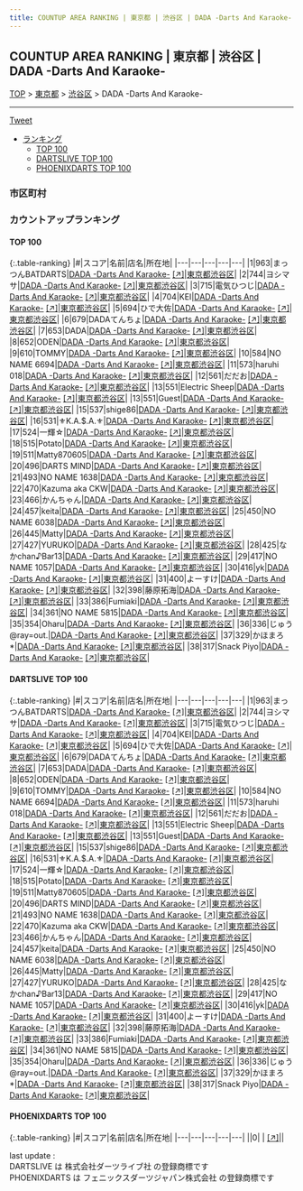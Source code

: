 ```yaml
---
title: COUNTUP AREA RANKING | 東京都 | 渋谷区 | DADA -Darts And Karaoke-
---
```

## COUNTUP AREA RANKING | 東京都 | 渋谷区 | DADA -Darts And Karaoke-

[TOP](/darts/rank/) > [東京都](/darts/rank/東京都/) > [渋谷区](/darts/rank/東京都/渋谷区/) > DADA -Darts And Karaoke-

___

<a href="https://twitter.com/share?ref_src=twsrc%5Etfw" data-text="COUNTUP AREA RANKING | 東京都渋谷区DADA -Darts And Karaoke-" class="twitter-share-button" data-hashtags="DARTSLIVE,PHOENIXDARTS,darts,ダーツ" data-show-count="false">Tweet</a>

* [ランキング](#カウントアップランキング)
    * [TOP 100](#top-100)
    * [DARTSLIVE TOP 100](#dartslive-top-100)
    * [PHOENIXDARTS TOP 100](#phoenixdarts-top-100)

### 市区町村

<ul>

</ul>

### カウントアップランキング

#### TOP 100



{:.table-ranking}
|#|スコア|名前|店名|所在地|
|---|---|---|---|---|
|1|963|<span class="rank-name-dl">まっつんBATDARTS</span>|<a href="/darts/rank/shops/02e771b513e85dd1fec1ae84bb28bd87.html">DADA -Darts And Karaoke-</a> <a href="https://search.dartslive.com/jp/shop/02e771b513e85dd1fec1ae84bb28bd87">[↗]</a>|<a href="/darts/rank/東京都/渋谷区">東京都渋谷区</a>|
|2|744|<span class="rank-name-dl">ヨシマサ</span>|<a href="/darts/rank/shops/02e771b513e85dd1fec1ae84bb28bd87.html">DADA -Darts And Karaoke-</a> <a href="https://search.dartslive.com/jp/shop/02e771b513e85dd1fec1ae84bb28bd87">[↗]</a>|<a href="/darts/rank/東京都/渋谷区">東京都渋谷区</a>|
|3|715|<span class="rank-name-dl">電気ひつじ</span>|<a href="/darts/rank/shops/02e771b513e85dd1fec1ae84bb28bd87.html">DADA -Darts And Karaoke-</a> <a href="https://search.dartslive.com/jp/shop/02e771b513e85dd1fec1ae84bb28bd87">[↗]</a>|<a href="/darts/rank/東京都/渋谷区">東京都渋谷区</a>|
|4|704|<span class="rank-name-dl">KEI</span>|<a href="/darts/rank/shops/02e771b513e85dd1fec1ae84bb28bd87.html">DADA -Darts And Karaoke-</a> <a href="https://search.dartslive.com/jp/shop/02e771b513e85dd1fec1ae84bb28bd87">[↗]</a>|<a href="/darts/rank/東京都/渋谷区">東京都渋谷区</a>|
|5|694|<span class="rank-name-dl">ひで大佐</span>|<a href="/darts/rank/shops/02e771b513e85dd1fec1ae84bb28bd87.html">DADA -Darts And Karaoke-</a> <a href="https://search.dartslive.com/jp/shop/02e771b513e85dd1fec1ae84bb28bd87">[↗]</a>|<a href="/darts/rank/東京都/渋谷区">東京都渋谷区</a>|
|6|679|<span class="rank-name-dl">DADAてんちょ</span>|<a href="/darts/rank/shops/02e771b513e85dd1fec1ae84bb28bd87.html">DADA -Darts And Karaoke-</a> <a href="https://search.dartslive.com/jp/shop/02e771b513e85dd1fec1ae84bb28bd87">[↗]</a>|<a href="/darts/rank/東京都/渋谷区">東京都渋谷区</a>|
|7|653|<span class="rank-name-dl">DADA</span>|<a href="/darts/rank/shops/02e771b513e85dd1fec1ae84bb28bd87.html">DADA -Darts And Karaoke-</a> <a href="https://search.dartslive.com/jp/shop/02e771b513e85dd1fec1ae84bb28bd87">[↗]</a>|<a href="/darts/rank/東京都/渋谷区">東京都渋谷区</a>|
|8|652|<span class="rank-name-dl">ODEN</span>|<a href="/darts/rank/shops/02e771b513e85dd1fec1ae84bb28bd87.html">DADA -Darts And Karaoke-</a> <a href="https://search.dartslive.com/jp/shop/02e771b513e85dd1fec1ae84bb28bd87">[↗]</a>|<a href="/darts/rank/東京都/渋谷区">東京都渋谷区</a>|
|9|610|<span class="rank-name-dl">TOMMY</span>|<a href="/darts/rank/shops/02e771b513e85dd1fec1ae84bb28bd87.html">DADA -Darts And Karaoke-</a> <a href="https://search.dartslive.com/jp/shop/02e771b513e85dd1fec1ae84bb28bd87">[↗]</a>|<a href="/darts/rank/東京都/渋谷区">東京都渋谷区</a>|
|10|584|<span class="rank-name-dl">NO NAME 6694</span>|<a href="/darts/rank/shops/02e771b513e85dd1fec1ae84bb28bd87.html">DADA -Darts And Karaoke-</a> <a href="https://search.dartslive.com/jp/shop/02e771b513e85dd1fec1ae84bb28bd87">[↗]</a>|<a href="/darts/rank/東京都/渋谷区">東京都渋谷区</a>|
|11|573|<span class="rank-name-dl">haruhi　018</span>|<a href="/darts/rank/shops/02e771b513e85dd1fec1ae84bb28bd87.html">DADA -Darts And Karaoke-</a> <a href="https://search.dartslive.com/jp/shop/02e771b513e85dd1fec1ae84bb28bd87">[↗]</a>|<a href="/darts/rank/東京都/渋谷区">東京都渋谷区</a>|
|12|561|<span class="rank-name-dl">だだお</span>|<a href="/darts/rank/shops/02e771b513e85dd1fec1ae84bb28bd87.html">DADA -Darts And Karaoke-</a> <a href="https://search.dartslive.com/jp/shop/02e771b513e85dd1fec1ae84bb28bd87">[↗]</a>|<a href="/darts/rank/東京都/渋谷区">東京都渋谷区</a>|
|13|551|<span class="rank-name-dl">Electric Sheep</span>|<a href="/darts/rank/shops/02e771b513e85dd1fec1ae84bb28bd87.html">DADA -Darts And Karaoke-</a> <a href="https://search.dartslive.com/jp/shop/02e771b513e85dd1fec1ae84bb28bd87">[↗]</a>|<a href="/darts/rank/東京都/渋谷区">東京都渋谷区</a>|
|13|551|<span class="rank-name-dl">Guest</span>|<a href="/darts/rank/shops/02e771b513e85dd1fec1ae84bb28bd87.html">DADA -Darts And Karaoke-</a> <a href="https://search.dartslive.com/jp/shop/02e771b513e85dd1fec1ae84bb28bd87">[↗]</a>|<a href="/darts/rank/東京都/渋谷区">東京都渋谷区</a>|
|15|537|<span class="rank-name-dl">shige86</span>|<a href="/darts/rank/shops/02e771b513e85dd1fec1ae84bb28bd87.html">DADA -Darts And Karaoke-</a> <a href="https://search.dartslive.com/jp/shop/02e771b513e85dd1fec1ae84bb28bd87">[↗]</a>|<a href="/darts/rank/東京都/渋谷区">東京都渋谷区</a>|
|16|531|<span class="rank-name-dl">⚜K.A.$.A.⚜</span>|<a href="/darts/rank/shops/02e771b513e85dd1fec1ae84bb28bd87.html">DADA -Darts And Karaoke-</a> <a href="https://search.dartslive.com/jp/shop/02e771b513e85dd1fec1ae84bb28bd87">[↗]</a>|<a href="/darts/rank/東京都/渋谷区">東京都渋谷区</a>|
|17|524|<span class="rank-name-dl">一輝☆</span>|<a href="/darts/rank/shops/02e771b513e85dd1fec1ae84bb28bd87.html">DADA -Darts And Karaoke-</a> <a href="https://search.dartslive.com/jp/shop/02e771b513e85dd1fec1ae84bb28bd87">[↗]</a>|<a href="/darts/rank/東京都/渋谷区">東京都渋谷区</a>|
|18|515|<span class="rank-name-dl">Potato</span>|<a href="/darts/rank/shops/02e771b513e85dd1fec1ae84bb28bd87.html">DADA -Darts And Karaoke-</a> <a href="https://search.dartslive.com/jp/shop/02e771b513e85dd1fec1ae84bb28bd87">[↗]</a>|<a href="/darts/rank/東京都/渋谷区">東京都渋谷区</a>|
|19|511|<span class="rank-name-dl">Matty870605</span>|<a href="/darts/rank/shops/02e771b513e85dd1fec1ae84bb28bd87.html">DADA -Darts And Karaoke-</a> <a href="https://search.dartslive.com/jp/shop/02e771b513e85dd1fec1ae84bb28bd87">[↗]</a>|<a href="/darts/rank/東京都/渋谷区">東京都渋谷区</a>|
|20|496|<span class="rank-name-dl">DARTS MIND</span>|<a href="/darts/rank/shops/02e771b513e85dd1fec1ae84bb28bd87.html">DADA -Darts And Karaoke-</a> <a href="https://search.dartslive.com/jp/shop/02e771b513e85dd1fec1ae84bb28bd87">[↗]</a>|<a href="/darts/rank/東京都/渋谷区">東京都渋谷区</a>|
|21|493|<span class="rank-name-dl">NO NAME 1638</span>|<a href="/darts/rank/shops/02e771b513e85dd1fec1ae84bb28bd87.html">DADA -Darts And Karaoke-</a> <a href="https://search.dartslive.com/jp/shop/02e771b513e85dd1fec1ae84bb28bd87">[↗]</a>|<a href="/darts/rank/東京都/渋谷区">東京都渋谷区</a>|
|22|470|<span class="rank-name-dl">Kazuma aka CKW</span>|<a href="/darts/rank/shops/02e771b513e85dd1fec1ae84bb28bd87.html">DADA -Darts And Karaoke-</a> <a href="https://search.dartslive.com/jp/shop/02e771b513e85dd1fec1ae84bb28bd87">[↗]</a>|<a href="/darts/rank/東京都/渋谷区">東京都渋谷区</a>|
|23|466|<span class="rank-name-dl">かんちゃん</span>|<a href="/darts/rank/shops/02e771b513e85dd1fec1ae84bb28bd87.html">DADA -Darts And Karaoke-</a> <a href="https://search.dartslive.com/jp/shop/02e771b513e85dd1fec1ae84bb28bd87">[↗]</a>|<a href="/darts/rank/東京都/渋谷区">東京都渋谷区</a>|
|24|457|<span class="rank-name-dl">keita</span>|<a href="/darts/rank/shops/02e771b513e85dd1fec1ae84bb28bd87.html">DADA -Darts And Karaoke-</a> <a href="https://search.dartslive.com/jp/shop/02e771b513e85dd1fec1ae84bb28bd87">[↗]</a>|<a href="/darts/rank/東京都/渋谷区">東京都渋谷区</a>|
|25|450|<span class="rank-name-dl">NO NAME 6038</span>|<a href="/darts/rank/shops/02e771b513e85dd1fec1ae84bb28bd87.html">DADA -Darts And Karaoke-</a> <a href="https://search.dartslive.com/jp/shop/02e771b513e85dd1fec1ae84bb28bd87">[↗]</a>|<a href="/darts/rank/東京都/渋谷区">東京都渋谷区</a>|
|26|445|<span class="rank-name-dl">Matty</span>|<a href="/darts/rank/shops/02e771b513e85dd1fec1ae84bb28bd87.html">DADA -Darts And Karaoke-</a> <a href="https://search.dartslive.com/jp/shop/02e771b513e85dd1fec1ae84bb28bd87">[↗]</a>|<a href="/darts/rank/東京都/渋谷区">東京都渋谷区</a>|
|27|427|<span class="rank-name-dl">YURUKO</span>|<a href="/darts/rank/shops/02e771b513e85dd1fec1ae84bb28bd87.html">DADA -Darts And Karaoke-</a> <a href="https://search.dartslive.com/jp/shop/02e771b513e85dd1fec1ae84bb28bd87">[↗]</a>|<a href="/darts/rank/東京都/渋谷区">東京都渋谷区</a>|
|28|425|<span class="rank-name-dl">なかchan♪Bar13</span>|<a href="/darts/rank/shops/02e771b513e85dd1fec1ae84bb28bd87.html">DADA -Darts And Karaoke-</a> <a href="https://search.dartslive.com/jp/shop/02e771b513e85dd1fec1ae84bb28bd87">[↗]</a>|<a href="/darts/rank/東京都/渋谷区">東京都渋谷区</a>|
|29|417|<span class="rank-name-dl">NO NAME 1057</span>|<a href="/darts/rank/shops/02e771b513e85dd1fec1ae84bb28bd87.html">DADA -Darts And Karaoke-</a> <a href="https://search.dartslive.com/jp/shop/02e771b513e85dd1fec1ae84bb28bd87">[↗]</a>|<a href="/darts/rank/東京都/渋谷区">東京都渋谷区</a>|
|30|416|<span class="rank-name-dl">yk</span>|<a href="/darts/rank/shops/02e771b513e85dd1fec1ae84bb28bd87.html">DADA -Darts And Karaoke-</a> <a href="https://search.dartslive.com/jp/shop/02e771b513e85dd1fec1ae84bb28bd87">[↗]</a>|<a href="/darts/rank/東京都/渋谷区">東京都渋谷区</a>|
|31|400|<span class="rank-name-dl">よーすけ</span>|<a href="/darts/rank/shops/02e771b513e85dd1fec1ae84bb28bd87.html">DADA -Darts And Karaoke-</a> <a href="https://search.dartslive.com/jp/shop/02e771b513e85dd1fec1ae84bb28bd87">[↗]</a>|<a href="/darts/rank/東京都/渋谷区">東京都渋谷区</a>|
|32|398|<span class="rank-name-dl">藤原拓海</span>|<a href="/darts/rank/shops/02e771b513e85dd1fec1ae84bb28bd87.html">DADA -Darts And Karaoke-</a> <a href="https://search.dartslive.com/jp/shop/02e771b513e85dd1fec1ae84bb28bd87">[↗]</a>|<a href="/darts/rank/東京都/渋谷区">東京都渋谷区</a>|
|33|386|<span class="rank-name-dl">Fumiaki</span>|<a href="/darts/rank/shops/02e771b513e85dd1fec1ae84bb28bd87.html">DADA -Darts And Karaoke-</a> <a href="https://search.dartslive.com/jp/shop/02e771b513e85dd1fec1ae84bb28bd87">[↗]</a>|<a href="/darts/rank/東京都/渋谷区">東京都渋谷区</a>|
|34|361|<span class="rank-name-dl">NO NAME 5815</span>|<a href="/darts/rank/shops/02e771b513e85dd1fec1ae84bb28bd87.html">DADA -Darts And Karaoke-</a> <a href="https://search.dartslive.com/jp/shop/02e771b513e85dd1fec1ae84bb28bd87">[↗]</a>|<a href="/darts/rank/東京都/渋谷区">東京都渋谷区</a>|
|35|354|<span class="rank-name-dl">Oharu</span>|<a href="/darts/rank/shops/02e771b513e85dd1fec1ae84bb28bd87.html">DADA -Darts And Karaoke-</a> <a href="https://search.dartslive.com/jp/shop/02e771b513e85dd1fec1ae84bb28bd87">[↗]</a>|<a href="/darts/rank/東京都/渋谷区">東京都渋谷区</a>|
|36|336|<span class="rank-name-dl">じゅう@ray=out.</span>|<a href="/darts/rank/shops/02e771b513e85dd1fec1ae84bb28bd87.html">DADA -Darts And Karaoke-</a> <a href="https://search.dartslive.com/jp/shop/02e771b513e85dd1fec1ae84bb28bd87">[↗]</a>|<a href="/darts/rank/東京都/渋谷区">東京都渋谷区</a>|
|37|329|<span class="rank-name-dl">かほまろ *</span>|<a href="/darts/rank/shops/02e771b513e85dd1fec1ae84bb28bd87.html">DADA -Darts And Karaoke-</a> <a href="https://search.dartslive.com/jp/shop/02e771b513e85dd1fec1ae84bb28bd87">[↗]</a>|<a href="/darts/rank/東京都/渋谷区">東京都渋谷区</a>|
|38|317|<span class="rank-name-dl">Snack Piyo</span>|<a href="/darts/rank/shops/02e771b513e85dd1fec1ae84bb28bd87.html">DADA -Darts And Karaoke-</a> <a href="https://search.dartslive.com/jp/shop/02e771b513e85dd1fec1ae84bb28bd87">[↗]</a>|<a href="/darts/rank/東京都/渋谷区">東京都渋谷区</a>|


#### DARTSLIVE TOP 100



{:.table-ranking}
|#|スコア|名前|店名|所在地|
|---|---|---|---|---|
|1|963|<span class="rank-name-dl">まっつんBATDARTS</span>|<a href="/darts/rank/shops/02e771b513e85dd1fec1ae84bb28bd87.html">DADA -Darts And Karaoke-</a> <a href="https://search.dartslive.com/jp/shop/02e771b513e85dd1fec1ae84bb28bd87">[↗]</a>|<a href="/darts/rank/東京都/渋谷区">東京都渋谷区</a>|
|2|744|<span class="rank-name-dl">ヨシマサ</span>|<a href="/darts/rank/shops/02e771b513e85dd1fec1ae84bb28bd87.html">DADA -Darts And Karaoke-</a> <a href="https://search.dartslive.com/jp/shop/02e771b513e85dd1fec1ae84bb28bd87">[↗]</a>|<a href="/darts/rank/東京都/渋谷区">東京都渋谷区</a>|
|3|715|<span class="rank-name-dl">電気ひつじ</span>|<a href="/darts/rank/shops/02e771b513e85dd1fec1ae84bb28bd87.html">DADA -Darts And Karaoke-</a> <a href="https://search.dartslive.com/jp/shop/02e771b513e85dd1fec1ae84bb28bd87">[↗]</a>|<a href="/darts/rank/東京都/渋谷区">東京都渋谷区</a>|
|4|704|<span class="rank-name-dl">KEI</span>|<a href="/darts/rank/shops/02e771b513e85dd1fec1ae84bb28bd87.html">DADA -Darts And Karaoke-</a> <a href="https://search.dartslive.com/jp/shop/02e771b513e85dd1fec1ae84bb28bd87">[↗]</a>|<a href="/darts/rank/東京都/渋谷区">東京都渋谷区</a>|
|5|694|<span class="rank-name-dl">ひで大佐</span>|<a href="/darts/rank/shops/02e771b513e85dd1fec1ae84bb28bd87.html">DADA -Darts And Karaoke-</a> <a href="https://search.dartslive.com/jp/shop/02e771b513e85dd1fec1ae84bb28bd87">[↗]</a>|<a href="/darts/rank/東京都/渋谷区">東京都渋谷区</a>|
|6|679|<span class="rank-name-dl">DADAてんちょ</span>|<a href="/darts/rank/shops/02e771b513e85dd1fec1ae84bb28bd87.html">DADA -Darts And Karaoke-</a> <a href="https://search.dartslive.com/jp/shop/02e771b513e85dd1fec1ae84bb28bd87">[↗]</a>|<a href="/darts/rank/東京都/渋谷区">東京都渋谷区</a>|
|7|653|<span class="rank-name-dl">DADA</span>|<a href="/darts/rank/shops/02e771b513e85dd1fec1ae84bb28bd87.html">DADA -Darts And Karaoke-</a> <a href="https://search.dartslive.com/jp/shop/02e771b513e85dd1fec1ae84bb28bd87">[↗]</a>|<a href="/darts/rank/東京都/渋谷区">東京都渋谷区</a>|
|8|652|<span class="rank-name-dl">ODEN</span>|<a href="/darts/rank/shops/02e771b513e85dd1fec1ae84bb28bd87.html">DADA -Darts And Karaoke-</a> <a href="https://search.dartslive.com/jp/shop/02e771b513e85dd1fec1ae84bb28bd87">[↗]</a>|<a href="/darts/rank/東京都/渋谷区">東京都渋谷区</a>|
|9|610|<span class="rank-name-dl">TOMMY</span>|<a href="/darts/rank/shops/02e771b513e85dd1fec1ae84bb28bd87.html">DADA -Darts And Karaoke-</a> <a href="https://search.dartslive.com/jp/shop/02e771b513e85dd1fec1ae84bb28bd87">[↗]</a>|<a href="/darts/rank/東京都/渋谷区">東京都渋谷区</a>|
|10|584|<span class="rank-name-dl">NO NAME 6694</span>|<a href="/darts/rank/shops/02e771b513e85dd1fec1ae84bb28bd87.html">DADA -Darts And Karaoke-</a> <a href="https://search.dartslive.com/jp/shop/02e771b513e85dd1fec1ae84bb28bd87">[↗]</a>|<a href="/darts/rank/東京都/渋谷区">東京都渋谷区</a>|
|11|573|<span class="rank-name-dl">haruhi　018</span>|<a href="/darts/rank/shops/02e771b513e85dd1fec1ae84bb28bd87.html">DADA -Darts And Karaoke-</a> <a href="https://search.dartslive.com/jp/shop/02e771b513e85dd1fec1ae84bb28bd87">[↗]</a>|<a href="/darts/rank/東京都/渋谷区">東京都渋谷区</a>|
|12|561|<span class="rank-name-dl">だだお</span>|<a href="/darts/rank/shops/02e771b513e85dd1fec1ae84bb28bd87.html">DADA -Darts And Karaoke-</a> <a href="https://search.dartslive.com/jp/shop/02e771b513e85dd1fec1ae84bb28bd87">[↗]</a>|<a href="/darts/rank/東京都/渋谷区">東京都渋谷区</a>|
|13|551|<span class="rank-name-dl">Electric Sheep</span>|<a href="/darts/rank/shops/02e771b513e85dd1fec1ae84bb28bd87.html">DADA -Darts And Karaoke-</a> <a href="https://search.dartslive.com/jp/shop/02e771b513e85dd1fec1ae84bb28bd87">[↗]</a>|<a href="/darts/rank/東京都/渋谷区">東京都渋谷区</a>|
|13|551|<span class="rank-name-dl">Guest</span>|<a href="/darts/rank/shops/02e771b513e85dd1fec1ae84bb28bd87.html">DADA -Darts And Karaoke-</a> <a href="https://search.dartslive.com/jp/shop/02e771b513e85dd1fec1ae84bb28bd87">[↗]</a>|<a href="/darts/rank/東京都/渋谷区">東京都渋谷区</a>|
|15|537|<span class="rank-name-dl">shige86</span>|<a href="/darts/rank/shops/02e771b513e85dd1fec1ae84bb28bd87.html">DADA -Darts And Karaoke-</a> <a href="https://search.dartslive.com/jp/shop/02e771b513e85dd1fec1ae84bb28bd87">[↗]</a>|<a href="/darts/rank/東京都/渋谷区">東京都渋谷区</a>|
|16|531|<span class="rank-name-dl">⚜K.A.$.A.⚜</span>|<a href="/darts/rank/shops/02e771b513e85dd1fec1ae84bb28bd87.html">DADA -Darts And Karaoke-</a> <a href="https://search.dartslive.com/jp/shop/02e771b513e85dd1fec1ae84bb28bd87">[↗]</a>|<a href="/darts/rank/東京都/渋谷区">東京都渋谷区</a>|
|17|524|<span class="rank-name-dl">一輝☆</span>|<a href="/darts/rank/shops/02e771b513e85dd1fec1ae84bb28bd87.html">DADA -Darts And Karaoke-</a> <a href="https://search.dartslive.com/jp/shop/02e771b513e85dd1fec1ae84bb28bd87">[↗]</a>|<a href="/darts/rank/東京都/渋谷区">東京都渋谷区</a>|
|18|515|<span class="rank-name-dl">Potato</span>|<a href="/darts/rank/shops/02e771b513e85dd1fec1ae84bb28bd87.html">DADA -Darts And Karaoke-</a> <a href="https://search.dartslive.com/jp/shop/02e771b513e85dd1fec1ae84bb28bd87">[↗]</a>|<a href="/darts/rank/東京都/渋谷区">東京都渋谷区</a>|
|19|511|<span class="rank-name-dl">Matty870605</span>|<a href="/darts/rank/shops/02e771b513e85dd1fec1ae84bb28bd87.html">DADA -Darts And Karaoke-</a> <a href="https://search.dartslive.com/jp/shop/02e771b513e85dd1fec1ae84bb28bd87">[↗]</a>|<a href="/darts/rank/東京都/渋谷区">東京都渋谷区</a>|
|20|496|<span class="rank-name-dl">DARTS MIND</span>|<a href="/darts/rank/shops/02e771b513e85dd1fec1ae84bb28bd87.html">DADA -Darts And Karaoke-</a> <a href="https://search.dartslive.com/jp/shop/02e771b513e85dd1fec1ae84bb28bd87">[↗]</a>|<a href="/darts/rank/東京都/渋谷区">東京都渋谷区</a>|
|21|493|<span class="rank-name-dl">NO NAME 1638</span>|<a href="/darts/rank/shops/02e771b513e85dd1fec1ae84bb28bd87.html">DADA -Darts And Karaoke-</a> <a href="https://search.dartslive.com/jp/shop/02e771b513e85dd1fec1ae84bb28bd87">[↗]</a>|<a href="/darts/rank/東京都/渋谷区">東京都渋谷区</a>|
|22|470|<span class="rank-name-dl">Kazuma aka CKW</span>|<a href="/darts/rank/shops/02e771b513e85dd1fec1ae84bb28bd87.html">DADA -Darts And Karaoke-</a> <a href="https://search.dartslive.com/jp/shop/02e771b513e85dd1fec1ae84bb28bd87">[↗]</a>|<a href="/darts/rank/東京都/渋谷区">東京都渋谷区</a>|
|23|466|<span class="rank-name-dl">かんちゃん</span>|<a href="/darts/rank/shops/02e771b513e85dd1fec1ae84bb28bd87.html">DADA -Darts And Karaoke-</a> <a href="https://search.dartslive.com/jp/shop/02e771b513e85dd1fec1ae84bb28bd87">[↗]</a>|<a href="/darts/rank/東京都/渋谷区">東京都渋谷区</a>|
|24|457|<span class="rank-name-dl">keita</span>|<a href="/darts/rank/shops/02e771b513e85dd1fec1ae84bb28bd87.html">DADA -Darts And Karaoke-</a> <a href="https://search.dartslive.com/jp/shop/02e771b513e85dd1fec1ae84bb28bd87">[↗]</a>|<a href="/darts/rank/東京都/渋谷区">東京都渋谷区</a>|
|25|450|<span class="rank-name-dl">NO NAME 6038</span>|<a href="/darts/rank/shops/02e771b513e85dd1fec1ae84bb28bd87.html">DADA -Darts And Karaoke-</a> <a href="https://search.dartslive.com/jp/shop/02e771b513e85dd1fec1ae84bb28bd87">[↗]</a>|<a href="/darts/rank/東京都/渋谷区">東京都渋谷区</a>|
|26|445|<span class="rank-name-dl">Matty</span>|<a href="/darts/rank/shops/02e771b513e85dd1fec1ae84bb28bd87.html">DADA -Darts And Karaoke-</a> <a href="https://search.dartslive.com/jp/shop/02e771b513e85dd1fec1ae84bb28bd87">[↗]</a>|<a href="/darts/rank/東京都/渋谷区">東京都渋谷区</a>|
|27|427|<span class="rank-name-dl">YURUKO</span>|<a href="/darts/rank/shops/02e771b513e85dd1fec1ae84bb28bd87.html">DADA -Darts And Karaoke-</a> <a href="https://search.dartslive.com/jp/shop/02e771b513e85dd1fec1ae84bb28bd87">[↗]</a>|<a href="/darts/rank/東京都/渋谷区">東京都渋谷区</a>|
|28|425|<span class="rank-name-dl">なかchan♪Bar13</span>|<a href="/darts/rank/shops/02e771b513e85dd1fec1ae84bb28bd87.html">DADA -Darts And Karaoke-</a> <a href="https://search.dartslive.com/jp/shop/02e771b513e85dd1fec1ae84bb28bd87">[↗]</a>|<a href="/darts/rank/東京都/渋谷区">東京都渋谷区</a>|
|29|417|<span class="rank-name-dl">NO NAME 1057</span>|<a href="/darts/rank/shops/02e771b513e85dd1fec1ae84bb28bd87.html">DADA -Darts And Karaoke-</a> <a href="https://search.dartslive.com/jp/shop/02e771b513e85dd1fec1ae84bb28bd87">[↗]</a>|<a href="/darts/rank/東京都/渋谷区">東京都渋谷区</a>|
|30|416|<span class="rank-name-dl">yk</span>|<a href="/darts/rank/shops/02e771b513e85dd1fec1ae84bb28bd87.html">DADA -Darts And Karaoke-</a> <a href="https://search.dartslive.com/jp/shop/02e771b513e85dd1fec1ae84bb28bd87">[↗]</a>|<a href="/darts/rank/東京都/渋谷区">東京都渋谷区</a>|
|31|400|<span class="rank-name-dl">よーすけ</span>|<a href="/darts/rank/shops/02e771b513e85dd1fec1ae84bb28bd87.html">DADA -Darts And Karaoke-</a> <a href="https://search.dartslive.com/jp/shop/02e771b513e85dd1fec1ae84bb28bd87">[↗]</a>|<a href="/darts/rank/東京都/渋谷区">東京都渋谷区</a>|
|32|398|<span class="rank-name-dl">藤原拓海</span>|<a href="/darts/rank/shops/02e771b513e85dd1fec1ae84bb28bd87.html">DADA -Darts And Karaoke-</a> <a href="https://search.dartslive.com/jp/shop/02e771b513e85dd1fec1ae84bb28bd87">[↗]</a>|<a href="/darts/rank/東京都/渋谷区">東京都渋谷区</a>|
|33|386|<span class="rank-name-dl">Fumiaki</span>|<a href="/darts/rank/shops/02e771b513e85dd1fec1ae84bb28bd87.html">DADA -Darts And Karaoke-</a> <a href="https://search.dartslive.com/jp/shop/02e771b513e85dd1fec1ae84bb28bd87">[↗]</a>|<a href="/darts/rank/東京都/渋谷区">東京都渋谷区</a>|
|34|361|<span class="rank-name-dl">NO NAME 5815</span>|<a href="/darts/rank/shops/02e771b513e85dd1fec1ae84bb28bd87.html">DADA -Darts And Karaoke-</a> <a href="https://search.dartslive.com/jp/shop/02e771b513e85dd1fec1ae84bb28bd87">[↗]</a>|<a href="/darts/rank/東京都/渋谷区">東京都渋谷区</a>|
|35|354|<span class="rank-name-dl">Oharu</span>|<a href="/darts/rank/shops/02e771b513e85dd1fec1ae84bb28bd87.html">DADA -Darts And Karaoke-</a> <a href="https://search.dartslive.com/jp/shop/02e771b513e85dd1fec1ae84bb28bd87">[↗]</a>|<a href="/darts/rank/東京都/渋谷区">東京都渋谷区</a>|
|36|336|<span class="rank-name-dl">じゅう@ray=out.</span>|<a href="/darts/rank/shops/02e771b513e85dd1fec1ae84bb28bd87.html">DADA -Darts And Karaoke-</a> <a href="https://search.dartslive.com/jp/shop/02e771b513e85dd1fec1ae84bb28bd87">[↗]</a>|<a href="/darts/rank/東京都/渋谷区">東京都渋谷区</a>|
|37|329|<span class="rank-name-dl">かほまろ *</span>|<a href="/darts/rank/shops/02e771b513e85dd1fec1ae84bb28bd87.html">DADA -Darts And Karaoke-</a> <a href="https://search.dartslive.com/jp/shop/02e771b513e85dd1fec1ae84bb28bd87">[↗]</a>|<a href="/darts/rank/東京都/渋谷区">東京都渋谷区</a>|
|38|317|<span class="rank-name-dl">Snack Piyo</span>|<a href="/darts/rank/shops/02e771b513e85dd1fec1ae84bb28bd87.html">DADA -Darts And Karaoke-</a> <a href="https://search.dartslive.com/jp/shop/02e771b513e85dd1fec1ae84bb28bd87">[↗]</a>|<a href="/darts/rank/東京都/渋谷区">東京都渋谷区</a>|


#### PHOENIXDARTS TOP 100



{:.table-ranking}
|#|スコア|名前|店名|所在地|
|---|---|---|---|---|
||0|<span class="rank-name-dl"> </span>|<a href="/darts/rank/shops/.html"></a> <a href="">[↗]</a>|<a href="/darts/rank//"></a>|


<div class="footer border-top border-gray-light mt-5 pt-3 text-right text-gray">
    last update : <span style="font-weight: italic" id="foot_last_modified"></span><br />
    DARTSLIVE は 株式会社ダーツライブ社 の登録商標です<br />
    PHOENIXDARTS は フェニックスダーツジャパン株式会社 の登録商標です<br />
</div>

<script src="https://cdnjs.cloudflare.com/ajax/libs/jquery.tablesorter/2.31.3/js/jquery.tablesorter.min.js" integrity="sha512-qzgd5cYSZcosqpzpn7zF2ZId8f/8CHmFKZ8j7mU4OUXTNRd5g+ZHBPsgKEwoqxCtdQvExE5LprwwPAgoicguNg==" crossorigin="anonymous" referrerpolicy="no-referrer"></script>
<link rel="stylesheet" href="https://cdnjs.cloudflare.com/ajax/libs/jquery.tablesorter/2.31.3/css/theme.default.min.css" integrity="sha512-wghhOJkjQX0Lh3NSWvNKeZ0ZpNn+SPVXX1Qyc9OCaogADktxrBiBdKGDoqVUOyhStvMBmJQ8ZdMHiR3wuEq8+w==" crossorigin="anonymous" referrerpolicy="no-referrer" />
<script>
$(function() {
    $(".table-ranking").tablesorter({sortList:[[0, 0]]});
    $("#foot_last_modified").text(formatDate(new Date(document.lastModified), 'yyyy-MM-dd HH:mm:ss'));
});
</script>

<script async src="https://platform.twitter.com/widgets.js" charset="utf-8"></script>